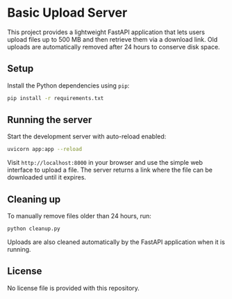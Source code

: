 # Basic Upload Server

This project provides a lightweight FastAPI application that lets users upload files up to 500&nbsp;MB and then retrieve them via a download link. Old uploads are automatically removed after 24&nbsp;hours to conserve disk space.

## Setup

Install the Python dependencies using `pip`:

```bash
pip install -r requirements.txt
```

## Running the server

Start the development server with auto-reload enabled:

```bash
uvicorn app:app --reload
```

Visit `http://localhost:8000` in your browser and use the simple web interface to upload a file. The server returns a link where the file can be downloaded until it expires.

## Cleaning up

To manually remove files older than 24&nbsp;hours, run:

```bash
python cleanup.py
```

Uploads are also cleaned automatically by the FastAPI application when it is running.

## License

No license file is provided with this repository.
